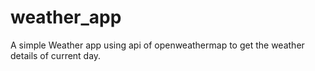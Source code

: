 # weather_app
A simple Weather app using api of openweathermap to get the weather details of current day.

